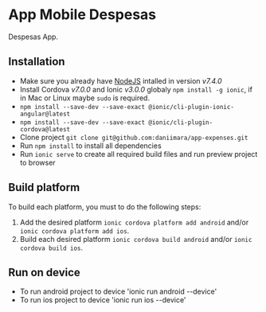 # App Mobile Despesas

Despesas App.

## Installation

- Make sure you already have [NodeJS](https://nodejs.org/en/) intalled in version *v7.4.0*
- Install Cordova *v7.0.0* and Ionic *v3.0.0* globaly `npm install -g ionic`, if in Mac or Linux maybe `sudo` is required.
- `npm install --save-dev --save-exact @ionic/cli-plugin-ionic-angular@latest`
- `npm install --save-dev --save-exact @ionic/cli-plugin-cordova@latest`
- Clone project `git clone git@github.com:daniimara/app-expenses.git`
- Run `npm install` to install all dependencies
- Run `ionic serve` to create all required build files and run preview project to browser

## Build platform

To build each platform, you must to do the following steps:
1. Add the desired platform `ionic cordova platform add android` and/or `ionic cordova platform add ios`.
2. Build each desired platform `ionic cordova build android` and/or `ionic cordova build ios`.

## Run on device

- To run android project to device 'ionic run android --device'
- To run ios project to device 'ionic run ios --device'
